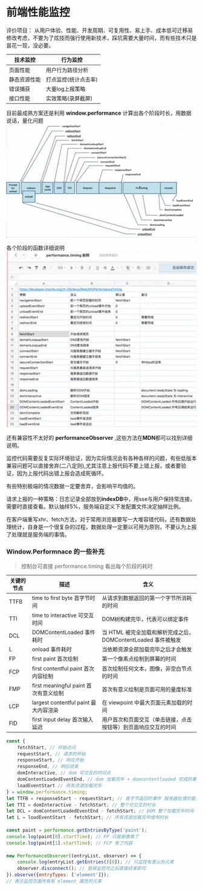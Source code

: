 # 前端性能监控

评价项目： 从用户体验、性能、开发周期、可复用性、易上手、成本低可迁移易修改考虑，不要为了炫技而强行使用新技术，踩坑需要大量时间，而有些技术只是昙花一现，没必要。

| 技术监控 | 行为监控 |
| --- | --- |
|页面性能|用户行为路径分析|
|静态资源性能|打点监控(统计点击率)|
|错误捕获|大量log上报策略|
|接口性能|实效策略(录屏截屏)|

目前最成熟方案还是利用 **window.performance** 计算出各个阶段时长，用数据说话，量化问题
![image](/image/performance-list.jpeg)

各个阶段的函数详细说明
![image](/image/performance-table.jpeg)

还有兼容性不太好的 **performanceObserver** ,这些方法在**MDN**都可以找到详细说明。

监控代码需要反复实际环境验证，因为实际情况会有各种各样的问题，有些低版本兼容问题可以直接舍弃(二八定则),尤其注意上报代码不要上错上报，或者要验证，因为上报代码出错上报会造成死循环。

有些特别极端的情况数据一定要舍弃，会影响平均值的。

请求上报的一种策略：日志记录全部放到**indexDB**中，用sse与用户保持常连接，需要时直接查看。默认抽样5%，服务端自定义下发配置文件决定抽样比例。

在客户端重写xhr、fetch方法，对于常用浏览器要写一大堆容错代码，还有数据处理统计，自身是一个很复杂的过程，数据处理一定要以可用为原则，不要认为上报了处理就是服务端的事情。

### Window.Performnace 的一些补充

> 控制台可直接 performance.timing 看出每个阶段的耗时

| 关键的节点 | 描述 | 含义 |
|  ----  | ---- | ---- |
| TTFB | time to first byte 首字节时间 | 从请求到数据返回的第一个字节所消耗的时间 |
| TTI | time to interactive 可交互时间 | DOM树构建完毕，代表可以绑定事件 |
| DCL | DOMContentLoaded 事件耗时 | 当 HTML 被完全加载和解析完成之后， DOMContentLoaded 事件被触发 |
| L | onload 事件耗时 | 当依赖资源全部加载完毕之后才会触发 |
| FP | first paint 首次绘制 | 第一个像素点绘制到屏幕的时间 |
| FCP | first contentful paint 首次内容绘制 | 首次绘制任何文本，图像，非空白节点的时间 |
| FMP | first meaningful paint 首次有意义绘制 | 首次有意义绘制是页面可用的量度标准 |
| LCP | largest contentful paint 最大内容渲染 | 在 viewpoint 中最大页面元素加载的时间 |
| FID | first input delay 首次输入延迟 | 用户首次和页面交互（单击链接，点击按钮等）到页面响应交互的时间 |

``` javascript
const {
    fetchStart, // 开始访问
    requestStart, // 请求的开始
    responseStart, // 响应开始
    responseEnd, // 响应结束
    domInteractive, // dom 可交互的时间点
    domContentLoadedEventEnd, // dom 加载完毕 + domcontentloaded 完成的事件
    loadEventStart // 所有资源加载完毕
} = window.performance.timing;
let TTFB = responseStart - requestStart; // 首字节返回的事件 服务器处理的能力
let TTI = domInteractive - fetchStart; // 整个可交互的时长
let DCL = domContentLoadedEventEnd - fetchStart; // DOM 整个加载完毕时间
let L = loadEventStart - fetchStart; // 所有资源加载完毕使用时长

const paint = performance.getEntriesByType('paint');
console.log(paint[0].startTime); // FP 只是画像素了
console.log(paint[1].startTime); // FCP 有了内容

new PerformanceObserver((entryList, observer) => {
    console.log(entryList.getEntries()[0]); // 只监控有意义的元素
    observer.disconnect(); // 首屏监控完之后直接结束即可
}).observe({entryTypes: ['element']});
// 表示监控页面所有有 element 属性的元素
```
